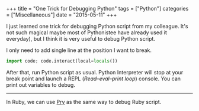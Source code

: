 +++
title 		= "One Trick for Debugging Python"
tags 		= ["Python"]
categories	= ["Miscellaneous"]
date		= "2015-05-11"
+++

I just learned one trick for debugging Python script from my colleague. It's not such magical  maybe most of Pythonistee have already used it everyday), but I think it is very useful to debug Python script.

I only need to add single line at the position I want to break.

```python
import code; code.interact(local=locals())
```

After that, run Python script as usual. Python Interpreter will stop at your break point and launch a REPL (*Read–eval–print loop*) console. You can print out variables to debug.

---
In Ruby, we can use [Pry](https://github.com/pry/pry) as the same way to debug Ruby script.
